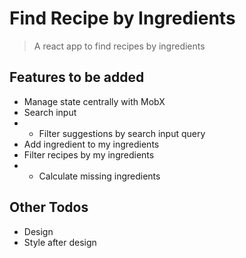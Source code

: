 # Find Recipe by Ingredients

> A react app to find recipes by ingredients

## Features to be added

* Manage state centrally with MobX
* Search input
* * Filter suggestions by search input query
* Add ingredient to my ingredients
* Filter recipes by my ingredients
* * Calculate missing ingredients

## Other Todos

* Design
* Style after design